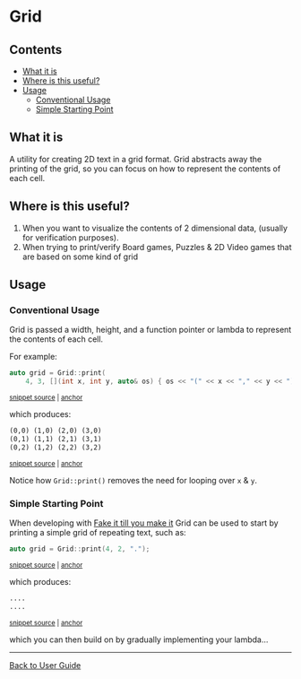 <a id="top"></a>

# Grid

<!-- toc -->
## Contents

  * [What it is](#what-it-is)
  * [Where is this useful?](#where-is-this-useful)
  * [Usage](#usage)
    * [Conventional Usage](#conventional-usage)
    * [Simple Starting Point](#simple-starting-point)<!-- endToc -->

## What it is

A utility for creating 2D text in a grid format.
Grid abstracts away the printing of the grid, so you can focus on how to represent the contents of each cell.

## Where is this useful?

1. When you want to visualize the contents of 2 dimensional data, (usually for verification purposes).
1. When trying to print/verify Board games, Puzzles & 2D Video games that are based on some kind of grid

## Usage 

### Conventional Usage

Grid is passed a width, height, and a function pointer or lambda to represent the contents of each cell. 

For example:

<!-- snippet: grid_lambda -->
<a id='snippet-grid_lambda'></a>
```cpp
auto grid = Grid::print(
    4, 3, [](int x, int y, auto& os) { os << "(" << x << "," << y << ") "; });
```
<sup><a href='/tests/DocTest_Tests/utilities/GridTests.cpp#L23-L26' title='Snippet source file'>snippet source</a> | <a href='#snippet-grid_lambda' title='Start of snippet'>anchor</a></sup>
<!-- endSnippet -->

which produces:

<!-- snippet: GridTests.Print_Coordinates.approved.txt -->
<a id='snippet-GridTests.Print_Coordinates.approved.txt'></a>
```txt
(0,0) (1,0) (2,0) (3,0) 
(0,1) (1,1) (2,1) (3,1) 
(0,2) (1,2) (2,2) (3,2)
```
<sup><a href='/tests/DocTest_Tests/utilities/approval_tests/GridTests.Print_Coordinates.approved.txt#L1-L4' title='Snippet source file'>snippet source</a> | <a href='#snippet-GridTests.Print_Coordinates.approved.txt' title='Start of snippet'>anchor</a></sup>
<!-- endSnippet -->

Notice how `Grid::print()` removes the need for looping over `x` & `y`.

### Simple Starting Point

When developing with [Fake it till you make it](/docs/Glossary.md#fake-it-till-you-make-it) Grid can be used to start by printing a simple grid of repeating text, such as:

<!-- snippet: grid_simple -->
<a id='snippet-grid_simple'></a>
```cpp
auto grid = Grid::print(4, 2, ".");
```
<sup><a href='/tests/DocTest_Tests/utilities/GridTests.cpp#L15-L17' title='Snippet source file'>snippet source</a> | <a href='#snippet-grid_simple' title='Start of snippet'>anchor</a></sup>
<!-- endSnippet -->

which produces:

<!-- snippet: GridTests.Print_Simple.approved.txt -->
<a id='snippet-GridTests.Print_Simple.approved.txt'></a>
```txt
....
....
```
<sup><a href='/tests/DocTest_Tests/utilities/approval_tests/GridTests.Print_Simple.approved.txt#L1-L3' title='Snippet source file'>snippet source</a> | <a href='#snippet-GridTests.Print_Simple.approved.txt' title='Start of snippet'>anchor</a></sup>
<!-- endSnippet -->

which you can then build on by gradually implementing your lambda...

---

[Back to User Guide](/doc/README.md#top)
